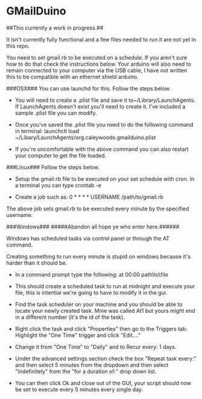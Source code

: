GMailDuino
==========

##This currently a work in progress.##

It isn't currently fully functional and a few files needed to run it are
not yet in this repo.

You need to set gmail.rb to be executed on a schedule. If you aren't sure how to do that check the instructions
below. Your arduino will also need to remain connected to your computer via the USB cable, I have not written
this to be compatible with an ethernet shield arduino.

###OSX###
You can use launchd for this. Follow the steps below.

*  You will need to create a .plist file and save it to~/Library/LaunchAgents. If LaunchAgents doesn't exist 
you'll need to create it. I've included a sample .plist file you can modify.

*  Once you've saved the .plist file you need to do the following command in terminal:
    launchctl load ~/Libary/LaunchAgents/org.caleywoods.gmailduino.plist

*  If you're uncomfortable with the above command you can also restart your computer to
get the file loaded.

###Linux###
Follow the steps below.

*  Setup the gmail.rb file to be executed on your set schedule with cron. In a terminal you can type
    crontab -e

*  Create a job such as:
    0 * * * * USERNAME /path/to/gmail.rb

The above job sets gmail.rb to be executed every minute by the specified username.

###Windows###
#####Abandon all hope ye who enter here.######

Windows has scheduled tasks via control panel or through the AT command.

Creating something to run every minute is stupid on windows because it's harder than it should be.

*  In a command prompt type the following:
    at 00:00 path\to\file

*  This should create a scheduled task to run at midnight and execute your file, this is intential we're going
to have to modify it in the gui.

*  Find the task scheduler on your machine and you should be able to locate your newly created task. Mine was
called At1 but yours might end in a different number (it's the id of the task).

*  Right click the task and click "Properties" then go to the Triggers tab. Highlight the "One Time" trigger and
click "Edit...."

*  Change it from "One Time" to "Daily" and to Recur every: 1 days.

*  Under the advanced settings section check the box "Repeat task every:" and then select 5 minutes from the
dropdown and then select "Indefinitely" from the "for a duration of:" drop down list.

*  You can then click Ok and close out of the GUI, your script should now be set to execute every 5 minutes every
single day.
